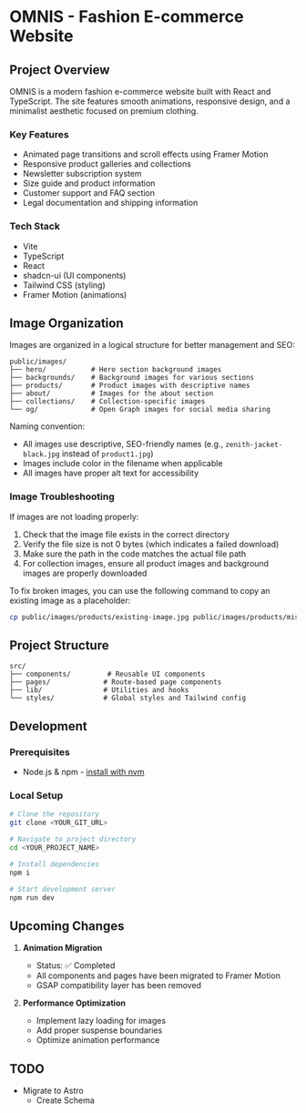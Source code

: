 # OMNIS - Fashion E-commerce Website

## Project Overview

OMNIS is a modern fashion e-commerce website built with React and TypeScript. The site features smooth animations, responsive design, and a minimalist aesthetic focused on premium clothing.

### Key Features

- Animated page transitions and scroll effects using Framer Motion
- Responsive product galleries and collections
- Newsletter subscription system
- Size guide and product information
- Customer support and FAQ section
- Legal documentation and shipping information

### Tech Stack

- Vite
- TypeScript
- React
- shadcn-ui (UI components)
- Tailwind CSS (styling)
- Framer Motion (animations)

## Image Organization

Images are organized in a logical structure for better management and SEO:

```
public/images/
├── hero/           # Hero section background images
├── backgrounds/    # Background images for various sections
├── products/       # Product images with descriptive names
├── about/          # Images for the about section
├── collections/    # Collection-specific images
└── og/             # Open Graph images for social media sharing
```

Naming convention:

- All images use descriptive, SEO-friendly names (e.g., `zenith-jacket-black.jpg` instead of `product1.jpg`)
- Images include color in the filename when applicable
- All images have proper alt text for accessibility

### Image Troubleshooting

If images are not loading properly:

1. Check that the image file exists in the correct directory
2. Verify the file size is not 0 bytes (which indicates a failed download)
3. Make sure the path in the code matches the actual file path
4. For collection images, ensure all product images and background images are properly downloaded

To fix broken images, you can use the following command to copy an existing image as a placeholder:

```bash
cp public/images/products/existing-image.jpg public/images/products/missing-image.jpg
```

## Project Structure

```
src/
├── components/         # Reusable UI components
├── pages/             # Route-based page components
├── lib/               # Utilities and hooks
└── styles/            # Global styles and Tailwind config
```

## Development

### Prerequisites

- Node.js & npm - [install with nvm](https://github.com/nvm-sh/nvm#installing-and-updating)

### Local Setup

```sh
# Clone the repository
git clone <YOUR_GIT_URL>

# Navigate to project directory
cd <YOUR_PROJECT_NAME>

# Install dependencies
npm i

# Start development server
npm run dev
```

## Upcoming Changes

1. **Animation Migration**

   - Status: ✅ Completed
   - All components and pages have been migrated to Framer Motion
   - GSAP compatibility layer has been removed

2. **Performance Optimization**
   - Implement lazy loading for images
   - Add proper suspense boundaries
   - Optimize animation performance

## TODO

- Migrate to Astro
  - Create Schema
